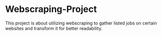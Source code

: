 # Webscraping-Project
This project is about utilizing webscraping to gather listed jobs on certain websites and transform it for better readability.
